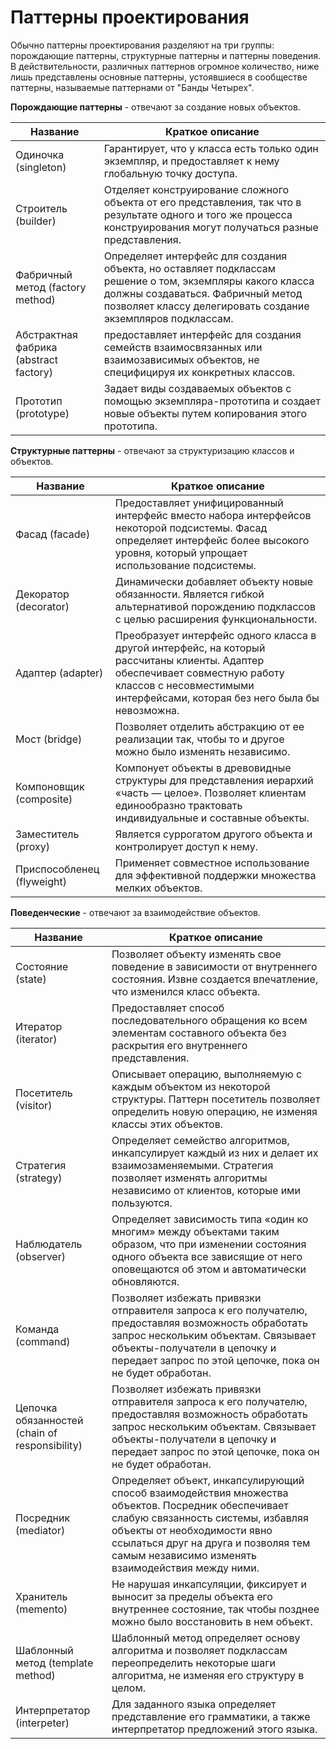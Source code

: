 # Паттерны проектирования

Обычно паттерны проектирования разделяют на три группы: порождающие паттерны, структурные паттерны и паттерны поведения. В действительности, различных паттернов огромное количество, ниже лишь представлены основные паттерны, устоявшиеся в сообществе паттерны, называемые паттернами от "Банды Четырех".

**Порождающие паттерны** - отвечают за создание новых объектов. 

| Название            | Краткое описание                                                                             |
|------------------------|----------------------------------------------------------------------------------------|
| Одиночка (singleton)             | Гарантирует, что у класса есть только один экземпляр, и предоставляет к нему глобальную точку доступа.    |
| Строитель (builder)             | Отделяет конструирование сложного объекта от его представления, так что в результате одного и того же процесса конструирования могут получаться разные представления.    |
| Фабричный метод (factory method)             | Определяет интерфейс для создания объекта, но оставляет подклассам решение о том, экземпляры какого класса должны создаваться. Фабричный метод позволяет классу делегировать создание экземпляров подклассам.    |
| Абстрактная фабрика (abstract factory)             | предоставляет интерфейс для создания семейств взаимосвязанных или взаимозависимых объектов, не специфицируя их конкретных классов.    |
| Прототип (prototype)             | Задает виды создаваемых объектов с помощью экземпляра-прототипа и создает новые объекты путем копирования этого прототипа.    |

**Структурные паттерны** - отвечают за структуризацию классов и объектов. 

| Название            | Краткое описание                                                                               |
|------------------------|----------------------------------------------------------------------------------------|
| Фасад (facade)             | Предоставляет унифицированный интерфейс вместо набора интерфейсов некоторой подсистемы. Фасад определяет интерфейс более высокого уровня, который упрощает использование подсистемы.    |
| Декоратор (decorator)             | Динамически добавляет объекту новые обязанности. Является гибкой альтернативой порождению подклассов с целью расширения функциональности.    |
| Адаптер (adapter)             | Преобразует интерфейс одного класса в другой интерфейс, на который рассчитаны клиенты. Адаптер обеспечивает совместную работу классов с несовместимыми интерфейсами, которая без него была бы невозможна.    |
| Мост (bridge)             | Позволяет отделить абстракцию от ее реализации так, чтобы то и другое можно было изменять независимо.    |
| Компоновщик (composite)             | Компонует объекты в древовидные структуры для представления иерархий «часть — целое». Позволяет клиентам единообразно трактовать индивидуальные и составные объекты.    |
| Заместитель (proxy)             | Является суррогатом другого объекта и контролирует доступ к нему.    |
| Приспособленец (flyweight)             | Применяет совместное использование для эффективной поддержки множества мелких объектов.    |

**Поведенческие** - отвечают за взаимодействие объектов. 

| Название            | Краткое описание                                                                               |
|------------------------|----------------------------------------------------------------------------------------|
| Состояние (state)             | Позволяет объекту изменять свое поведение в зависимости от внутреннего состояния. Извне создается впечатление, что изменился класс объекта.    |
| Итератор (iterator)             | Предоставляет способ последовательного обращения ко всем элементам составного объекта без раскрытия его внутреннего представления.    |
| Посетитель (visitor)             | Описывает операцию, выполняемую с каждым объектом из некоторой структуры. Паттерн посетитель позволяет определить новую операцию, не изменяя классы этих объектов.    |
| Стратегия (strategy)             | Определяет семейство алгоритмов, инкапсулирует каждый из них и делает их взаимозаменяемыми. Стратегия позволяет изменять алгоритмы независимо от клиентов, которые ими пользуются.    |
| Наблюдатель (observer)             | Определяет зависимость типа «один ко многим» между объектами таким образом, что при изменении состояния одного объекта все зависящие от него оповещаются об этом и автоматически обновляются.    |
| Команда (command)             | Позволяет избежать привязки отправителя запроса к его получателю, предоставляя возможность обработать запрос нескольким объектам. Связывает объекты-получатели в цепочку и передает запрос по этой цепочке, пока он не будет обработан.    |
| Цепочка обязанностей (chain of responsibility)             | Позволяет избежать привязки отправителя запроса к его получателю, предоставляя возможность обработать запрос нескольким объектам. Связывает объекты-получатели в цепочку и передает запрос по этой цепочке, пока он не будет обработан.    |
| Посредник (mediator)             | Определяет объект, инкапсулирующий способ взаимодействия множества объектов. Посредник обеспечивает слабую связанность системы, избавляя объекты от необходимости явно ссылаться друг на друга и позволяя тем самым независимо изменять взаимодействия между ними.    |
| Хранитель (memento)             | Не нарушая инкапсуляции, фиксирует и выносит за пределы объекта его внутреннее состояние, так чтобы позднее можно было восстановить в нем объект.    |
| Шаблонный метод (template method)             | Шаблонный метод определяет основу алгоритма и позволяет подклассам переопределить некоторые шаги алгоритма, не изменяя его структуру в целом.    |
| Интерпретатор (interpeter)             | Для заданного языка определяет представление его грамматики, а также интерпретатор предложений этого языка.    |
